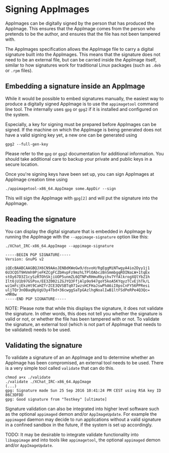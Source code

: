 # Signing AppImages

AppImages can be digitally signed by the person that has produced the AppImage. This ensures that the AppImage comes from the person who pretends to be the author, and ensures that the file has not been tampered with.

The AppImages specification allows the AppImage file to carry a digital signature built into the AppImages. This means that the signature does not need to be an external file, but can be carried inside the AppImage itself, similar to how signatures work for traditional Linux packages (such as `.deb` or `.rpm` files).

## Embedding a signature inside an AppImage

While it would be possible to embed signatures manually, the easiest way to produce a digitally signed AppImage is to use the `appimagetool` command line tool. The internally uses `gpg` or `gpg2` if it is installed and configured on the system.


Especially, a key for signing must be prepared before AppImages can be signed. If the machine on which the AppImage is being generated does not have a valid signing key yet, a new one can be generated using

```
gpg2 --full-gen-key
```

Please refer to the `gpg` or `gpg2` documentation for additional information. You should take additional care to backup your private and public keys in a secure location. 

Once you're signing keys have been set up, you can sign AppImages at AppImage creation time using

```
./appimagetool-x86_64.AppImage some.AppDir --sign
```

This will sign the AppImage with `gpg[2]` and will put the signature into the AppImage.

## Reading the signature

You can display the digital signature that is embedded in AppImage by running the AppImage with the `--appimage-signature` option like this:

```
./XChat_IRC-x86_64.AppImage --appimage-signature

-----BEGIN PGP SIGNATURE-----
Version: GnuPG v2

iQEcBAABCAAGBQJX6CN9AAoJENBdKWeGw9/dsvoH/RgEggMiNTwgyA4io2Dyy1j1
6U3CQST9HVmh9PjeFKZCgFCZbHvpFz9mzhLTPlOAbczBnSmmbgqROINaLW+1tqEx
stOy67D3Z1cySzRTOhSkjiUOP5unmZL6QTNPxRHmuRkyihv7YfAlkrogXQlYbZ1h
Ilt6jU1b97GSPox/EE3Z002iZGJYQ3FfjAlp9o947goY5koA5KYqyzTCvEjhTk/L
wz1mFcjEkzHt9CaHZfrZCE3QVSBTq071wzsHCFHaJswPhA6iI0psCnFY56PPResi
uljTQr3nOBaqNyUgU3y4Tbd+36cwggSaTpGAzlhgNoalIwB1ltFSdPeRPe4Q3Qc=
=MR0w
-----END PGP SIGNATURE-----
```

NOTE: Please note that while this displays the signature, it does not validate the signature. In other words, this does not tell you whether the signature is valid or not, or whether the file has been tampered with or not. To validate the signature, an external tool (which is not part of AppImage that needs to be validated) needs to be used.

## Validating the signature

To validate a signature of an an AppImage and to determine whether an AppImage has been compromised, an external tool needs to be used. There is a very simple tool called `validate` that can do this. 

```
chmod a+x ./validate
./validate ./XChat_IRC-x86_64.AppImage
(...)
gpg: Signature made Sun 25 Sep 2016 10:41:24 PM CEST using RSA key ID 86C3DFDD
gpg: Good signature from "Testkey" [ultimate]
```

Signature validation can also be integrated into higher level software such as the optional `appimaged` demon and/or `AppImageUpdate`. For example the `appimaged` daemon may decide to run applications without a valid signature in a confined sandbox in the future, if the system is set up accordingly.

TODO: It may be desirable to integrate validate functionality into `libappimage` and into tools like  `appimagetool`, the optional `appimaged` demon and/or `AppImageUpdate`.
